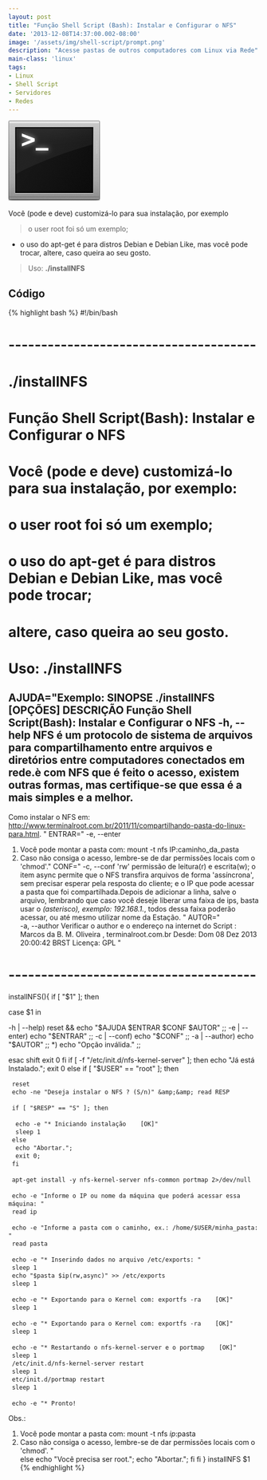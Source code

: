 ```yaml
---
layout: post
title: "Função Shell Script (Bash): Instalar e Configurar o NFS"
date: '2013-12-08T14:37:00.002-08:00'
image: '/assets/img/shell-script/prompt.png'
description: "Acesse pastas de outros computadores com Linux via Rede"
main-class: 'linux'
tags:
- Linux
- Shell Script
- Servidores
- Redes
---
```

![Função Shell Script (Bash): Instalar e Configurar o NFS](/assets/img/shell-script/prompt.png "Função Shell Script (Bash): Instalar e Configurar o NFS")


Você (pode e deve) customizá-lo para sua instalação, por exemplo

> o user root foi só um exemplo;
 
* o uso do apt-get é para distros Debian e Debian Like, mas você pode trocar, altere, caso queira ao seu gosto.

>  Uso: __./installNFS__

## Código

{% highlight bash %}
#!/bin/bash
# --------------------------------------
# ./installNFS
#
# Função Shell Script(Bash): Instalar e Configurar o NFS
#
# Você (pode e deve) customizá-lo para sua instalação, por exemplo:
# o user root foi só um exemplo;
# 
# o uso do apt-get é para distros Debian e Debian Like, mas você pode trocar;
# altere, caso queira ao seu gosto.
#
# Uso: ./installNFS
AJUDA="Exemplo:
SINOPSE
 ./installNFS [OPÇÕES]
DESCRIÇÃO
 Função Shell Script(Bash): Instalar e Configurar o NFS
 -h, --help
 NFS é um protocolo de sistema de arquivos para compartilhamento entre arquivos e diretórios entre computadores 
 conectados em rede.è com NFS que é feito o acesso, existem outras formas, mas certifique-se que essa é a mais simples e a melhor.
 -- 
 Como instalar o NFS em: http://www.terminalroot.com.br/2011/11/compartilhando-pasta-do-linux-para.html. 
 "
ENTRAR="
-e, --enter
  1) Você pode montar a pasta com: mount -t nfs IP:caminho_da_pasta 
  2) Caso não consiga o acesso, lembre-se de dar permissões locais com o 'chmod'."
CONF="
-c, --conf
 'rw' permissão de leitura(r) e escrita(w); o item async permite que o NFS transfira arquivos de forma 'assíncrona', 
 sem precisar esperar pela resposta do cliente; e o IP que pode acessar a pasta que foi compartilhada.Depois de 
 adicionar a linha, salve o arquivo, lembrando que caso você deseje liberar uma faixa de ips, basta 
 usar o *(asterisco), exemplo: 192.168.1.*, todos dessa faixa poderão acessar, ou até mesmo utilizar nome da Estação.
"
AUTOR="   
-a, --author
 Verificar o author e o endereço na internet do Script :
  Marcos da B. M. Oliveira , terminalroot.com.br
  Desde: Dom 08 Dez 2013 20:00:42 BRST 
  Licença: GPL
"
# --------------------------------------
installNFS(){
if [ "$1" ];
 then
  
  case $1 in
 
   -h | --help)  reset &amp;&amp; echo "$AJUDA $ENTRAR $CONF $AUTOR" ;; 
   -e | --enter) echo "$ENTRAR" ;; 
   -c | --conf) echo "$CONF" ;; 
   -a | --author) echo "$AUTOR" ;;
   *)    echo "Opção inválida." ;;
  
  esac
  shift
 exit 0
fi
  if [ -f "/etc/init.d/nfs-kernel-server" ];
   then
     echo "Já está Instalado.";
     exit 0
  else
    if [ "$USER" == "root" ];
    then
   
     reset
     echo -ne "Deseja instalar o NFS ? (S/n)" &amp;&amp; read RESP
   
     if [ "$RESP" == "S" ]; then
     
      echo -e "* Iniciando instalação    [OK]"
      sleep 1 
     else 
      echo "Abortar."; 
      exit 0;
     fi
   
     apt-get install -y nfs-kernel-server nfs-common portmap 2>/dev/null
   
     echo -e "Informe o IP ou nome da máquina que poderá acessar essa máquina: "
     read ip
   
     echo -e "Informe a pasta com o caminho, ex.: /home/$USER/minha_pasta: "
     read pasta
   
     echo -e "* Inserindo dados no arquivo /etc/exports: "
     sleep 1
     echo "$pasta $ip(rw,async)" >> /etc/exports
     sleep 1
     
     echo -e "* Exportando para o Kernel com: exportfs -ra    [OK]"
     sleep 1
     
     echo -e "* Exportando para o Kernel com: exportfs -ra    [OK]"
     sleep 1
     
     echo -e "* Restartando o nfs-kernel-server e o portmap    [OK]"
     sleep 1
     /etc/init.d/nfs-kernel-server restart
     sleep 1
     etc/init.d/portmap restart
     sleep 1
   
     echo -e "* Pronto!
Obs.: 
 1) Você pode montar a pasta com: mount -t nfs $ip:$pasta 
 2) Caso não consiga o acesso, lembre-se de dar permissões locais com o 'chmod'.
     "   
   else
     echo "Você precisa ser root.";
     echo "Abortar.";
   fi
  fi
}
installNFS $1
{% endhighlight %}
